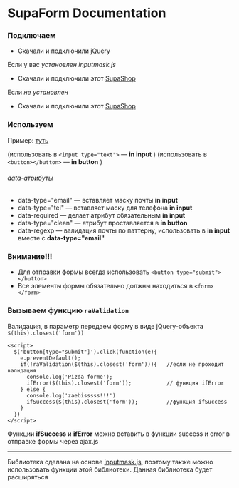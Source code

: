 # SupaForm Documentation

### Подключаем
* Скачали и подключили jQuery

Если у вас *установлен inputmask.js*
* Скачали и подключили этот [SupaShop](https://rybakooov.github.io/supaForm/dist/)

Если *не установлен*
* Скачали и подключили этот [SupaShop](https://rybakooov.github.io/supaForm/distWithInputmask/)

### Используем
Пример: [туть](https://rybakooov.github.io/supaForm/index.html)

(использовать в ```<input type="text">``` — **in input** )
(использовать в ```<button></button>``` — **in button** )
###### data-атрибуты
* data-type="email" — вставляет  маску почты **in input**
* data-type="tel" — вставляет маску для телефона **in input**
* data-required — делает атрибут обязательным **in input**
* data-type="clean" — атрибут проставляется в **in button**
* data-regexp — валидация почты по паттерну, использовать в **in input** вместе с **data-type="email"**

### Внимание!!!
* Для отправки формы всегда использовать 
```<button type="submit"></button>```
* Все элементы формы обязательно должны находиться в 
```<form></form>```

### Вызываем функцию ```raValidation```
Валидация, в параметр передаем форму в виде jQuery-объекта ```$(this).closest('form'))```
```
<script>
  $('button[type="submit"]').click(function(e){
    e.preventDefault();
    if(!raValidation($(this).closest('form'))){   //если не проходит валидация
      console.log('Pizda forme');
      ifError($(this).closest('form'));           // функция ifError
    } else {
      console.log('zaebisssss!!!')
      ifSuccess($(this).closest('form'));         //функция ifSuccess
    }
  })
</script>
```
Функции **ifSuccess** и **ifError** можно вставить в функции success и error в отправке формы через ajax.js

-------------------------------------------------

Библиотека сделана на основе [inputmask.js](https://github.com/RobinHerbots/Inputmask), поэтому также можно использовать функции этой библиотеки. Данная библиотека будет расширяться